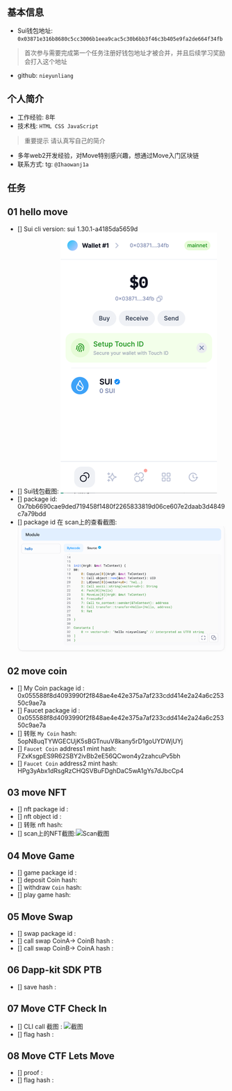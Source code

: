 ## 基本信息
- Sui钱包地址: `0x03871e316b8680c5cc3006b1eea9cac5c30b6bb3f46c3b405e9fa2de664f34fb`
> 首次参与需要完成第一个任务注册好钱包地址才被合并，并且后续学习奖励会打入这个地址
- github: `nieyunliang`

## 个人简介
- 工作经验: 8年
- 技术栈: `HTML CSS JavaScript`
> 重要提示 请认真写自己的简介
- 多年web2开发经验，对Move特别感兴趣，想通过Move入门区块链
- 联系方式: tg: `@Ihaowanj1a` 

## 任务

##   01 hello move  
- [] Sui cli version: sui 1.30.1-a4185da5659d
- [] Sui钱包截图: ![Sui钱包截图](./images/img.png)
- [] package id: 0x7bb6690cae9ded719458f1480f2265833819d06ce607e2daab3d4849c7a79bdd
- [] package id 在 scan上的查看截图:![Scan截图](./images/img_2.png)

##   02 move coin
- [] My Coin package id : 0x055588f8d4093990f2f848ae4e42e375a7af233cdd414e2a24a6c25350c9ae7a
- [] Faucet package id : 0x055588f8d4093990f2f848ae4e42e375a7af233cdd414e2a24a6c25350c9ae7a
- [] 转账 `My Coin` hash: 5opN8uqTYWGECUjK5sBGTnuuV8kany5rD1goUYDWjUYj
- [] `Faucet Coin` address1 mint hash: FZxKsgpES9R62SBY2ivBb2eE56QCwon4y2zahcuPv5bh
- [] `Faucet Coin` address2 mint hash: HPg3yAbx1dRsgRzCHQSVBuFDghDaC5wA1gYs7dJbcCp4

##   03 move NFT
- [] nft package id :
- [] nft object id : 
- [] 转账 nft  hash:
- [] scan上的NFT截图:![Scan截图](./images/你的图片地址)

##   04 Move Game
- [] game package id :
- [] deposit Coin hash:
- [] withdraw `Coin` hash:
- [] play game hash:

##   05 Move Swap
- [] swap package id :
- [] call swap CoinA-> CoinB  hash :
- [] call swap CoinB-> CoinA  hash :

##   06 Dapp-kit SDK PTB
- [] save hash :

##   07 Move CTF Check In
- [] CLI call 截图 : ![截图](./images/你的图片地址)
- [] flag hash :

##   08 Move CTF Lets Move
- [] proof : 
- [] flag hash :
